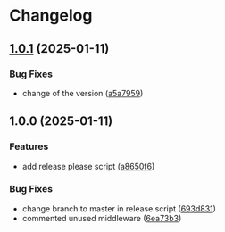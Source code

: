 # Changelog

## [1.0.1](https://github.com/DenysBahachuk/Gopher_Social_REST_API/compare/v1.0.0...v1.0.1) (2025-01-11)


### Bug Fixes

* change of the version ([a5a7959](https://github.com/DenysBahachuk/Gopher_Social_REST_API/commit/a5a7959dcd968695564ccdfdb91c9024c111a076))

## 1.0.0 (2025-01-11)


### Features

* add release please script ([a8650f6](https://github.com/DenysBahachuk/Gopher_Social_REST_API/commit/a8650f6c824eeaf8649ba37c4810c81090dc9465))


### Bug Fixes

* change branch to master in release script ([693d831](https://github.com/DenysBahachuk/Gopher_Social_REST_API/commit/693d831992ec98179ac46898ab3b9c840acff1a9))
* commented unused middleware ([6ea73b3](https://github.com/DenysBahachuk/Gopher_Social_REST_API/commit/6ea73b3cbe2996a91e86f22aba40f505e7c85e8a))
